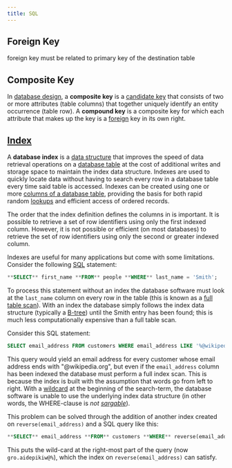 ```yaml
---
title: SQL
---
```


## Foreign Key

foreign key must be related to primary key of the destination table

## Composite Key

In [database design](https://en.wikipedia.org/wiki/Data_modeling),
a **composite key** is a [candidate key](https://en.wikipedia.org/wiki/Candidate_key)
that consists of two or more attributes (table columns) that together uniquely identify an entity occurrence (table row).
A **compound key** is a composite key for which each attribute that makes up the key is a [foreign](https://en.wikipedia.org/wiki/Foreign_key) key in its own right.

## [Index](https://en.wikipedia.org/wiki/Database_index)

A **database index** is a [data structure](https://en.wikipedia.org/wiki/Data_structure)
that improves the speed of data retrieval operations on
a [database table](<https://en.wikipedia.org/wiki/Table_(database)>)
at the cost of additional writes and storage space to maintain the index data structure. Indexes are used to quickly locate data without having to search every row in a database table every time said table is accessed. Indexes can be created using one or more [columns of a database table](<https://en.wikipedia.org/wiki/Column_(database)>), providing the basis for both rapid random [lookups](https://en.wikipedia.org/wiki/Lookup) and efficient access of ordered records.

The order that the index definition defines the columns in is important. It is possible to retrieve a set of row identifiers using only the first indexed column. However, it is not possible or efficient (on most databases) to retrieve the set of row identifiers using only the second or greater indexed column.

Indexes are useful for many applications but come with some limitations. Consider the following [SQL](https://en.wikipedia.org/wiki/SQL) statement:

```sql
**SELECT** first_name **FROM** people **WHERE** last_name = 'Smith';
```

To process this statement without an index the database software must look at the `last_name` column on every row in the table (this is known as a [full table scan](https://en.wikipedia.org/wiki/Full_table_scan)). With an index the database simply follows the index data structure (typically a [B-tree](https://en.wikipedia.org/wiki/B-tree)) until the Smith entry has been found; this is much less computationally expensive than a full table scan.

Consider this SQL statement:

```sql
SELECT email_address FROM customers WHERE email_address LIKE '%@wikipedia.org';
```

This query would yield an email address for every customer whose email address ends with "@wikipedia.org",
but even if the `email_address` column has been indexed the database must perform a full index scan.
This is because the index is built with the assumption that words go from left to right.
With a [wildcard](https://en.wikipedia.org/wiki/Wildcard_character) at the beginning of the search-term,
the database software is unable to use the underlying index data structure (in other words, the WHERE-clause is _not [sargable](https://en.wikipedia.org/wiki/Sargable)_).

This problem can be solved through the addition of another index created on `reverse(email_address)`
and a SQL query like this:

```sql
**SELECT** email_address **FROM** customers **WHERE** reverse(email_address) **LIKE** reverse('%@wikipedia.org');
```

This puts the wild-card at the right-most part of the query (now `gro.aidepikiw@%`),
which the index on `reverse(email_address)` can satisfy.
